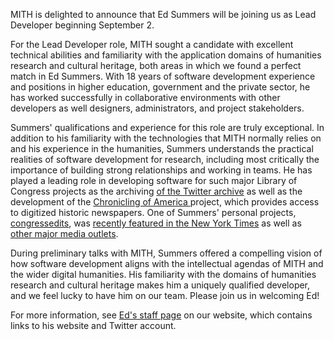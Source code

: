 MITH is delighted to announce that Ed Summers will be joining us as Lead Developer beginning September 2.

For the Lead Developer role, MITH sought a candidate with excellent technical abilities and familiarity with the application domains of humanities research and cultural heritage, both areas in which we found a perfect match in Ed Summers. With 18 years of software development experience and positions in higher education, government and the private sector, he has worked successfully in collaborative environments with other developers as well designers, administrators, and project stakeholders.

Summers' qualifications and experience for this role are truly exceptional. In addition to his familiarity with the technologies that MITH normally relies on and his experience in the humanities, Summers understands the practical realities of software development for research, including most critically the importance of building strong relationships and working in teams. He has played a leading role in developing software for such major Library of Congress projects as the archiving [of the Twitter archive](http://blogs.loc.gov/loc/2010/04/how-tweet-it-is-library-acquires-entire-twitter-archive/) as well as the development of the [Chronicling of America ](http://chroniclingamerica.loc.gov/)project, which provides access to digitized historic newspapers. One of Summers' personal projects, [congressedits](https://twitter.com/congressedits), was [recently featured in the New York Times](http://www.nytimes.com/2014/07/15/upshot/twitter-wikipedia-and-a-closer-eye-on-congress.html) as well as [other major media outlets](http://www.thedailybeast.com/articles/2014/07/14/congressedits-helps-you-track-your-congressman-s-vanity-in-real-time.html).

During preliminary talks with MITH, Summers offered a compelling vision of how software development aligns with the intellectual agendas of MITH and the wider digital humanities. His familiarity with the domains of humanities research and cultural heritage makes him a uniquely qualified developer, and we feel lucky to have him on our team. Please join us in welcoming Ed!

For more information, see [Ed's staff page](http://mith.umd.edu/people/person/ed-summers/) on our website, which contains links to his website and Twitter account.